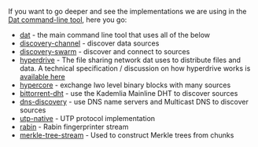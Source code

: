 If you want to go deeper and see the implementations we are using in the [Dat command-line tool](https://github.com/maxogden/dat), here you go:

- [dat](https://www.npmjs.com/package/dat) - the main command line tool that uses all of the below
- [discovery-channel](https://www.npmjs.com/package/discovery-channel) - discover data sources
- [discovery-swarm](https://www.npmjs.com/package/discovery-swarm) - discover and connect to sources
- [hyperdrive](https://www.npmjs.com/package/hyperdrive) - The file sharing network dat uses to distribute files and data. A technical specification / discussion on how hyperdrive works is [available here](https://github.com/mafintosh/hyperdrive/blob/master/SPECIFICATION.md)
- [hypercore](https://www.npmjs.com/package/hypercore) - exchange lwo level binary blocks with many sources
- [bittorrent-dht](https://www.npmjs.com/package/bittorrent-dht) - use the Kademlia Mainline DHT to discover sources
- [dns-discovery](https://www.npmjs.com/package/dns-discovery) - use DNS name servers and Multicast DNS to discover sources
- [utp-native](https://www.npmjs.com/package/utp-native) - UTP protocol implementation
- [rabin](https://www.npmjs.com/package/rabin) - Rabin fingerprinter stream
- [merkle-tree-stream](https://www.npmjs.com/package/merkle-tree-stream) - Used to construct Merkle trees from chunks
